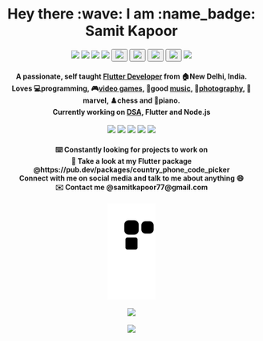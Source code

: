 <h1 align="center">Hey there :wave: I am :name_badge: Samit Kapoor</h1>

<p align="center">
  <img src="https://img.shields.io/badge/Flutter-02569B?style=for-the-badge&logo=flutter&logoColor=white" />
  <img src="https://img.shields.io/badge/C%2B%2B-00599C?style=for-the-badge&logo=c%2B%2B&logoColor=white" />
  <img src="https://img.shields.io/badge/Dart-0175C2?style=for-the-badge&logo=dart&logoColor=white" />
  <img src="https://img.shields.io/badge/C-00599C?style=for-the-badge&logo=c&logoColor=white" />
  <button name="hackerrank" onclick="https://www.hackerrank.com/samitkapoor77"><img src="https://img.shields.io/badge/-Hackerrank-2EC866?style=for-the-badge&logo=HackerRank&logoColor=white" /></button>
  <button name="leetcode" onclick="https://leetcode.com/samitkapoor/"><img src="https://img.shields.io/badge/-LeetCode-FFA116?style=for-the-badge&logo=LeetCode&logoColor=black" /></button>
  <button name="linkedin" onclick="https://www.linkedin.com/in/samit-kapoor/"><img src="https://img.shields.io/badge/LinkedIn-0077B5?style=for-the-badge&logo=linkedin&logoColor=white" /></button>
  <button name="instagram" onclick="https://www.instagram.com/im_samit/"><img src="https://img.shields.io/badge/Instagram-E4405F?style=for-the-badge&logo=instagram&logoColor=white" /></button>
  <img src="https://img.shields.io/badge/Gmail-D14836?style=for-the-badge&logo=gmail&logoColor=white" /> 
</p>

<h4 align="center">A passionate, self taught <A href="https://github.com/samitkapoor/portfolio">Flutter Developer</A> from 🏠New Delhi, India.<br>Loves 💻programming, 🎮<A href="https://www.youtube.com/watch?v=qPNiIeKMHyg">video games</A>, 🎷good <A href="https://www.youtube.com/watch?v=6EA-MIYY1bg">music</A>, 📸<A href="https://www.instagram.com/sxmclicks/">photography</A>, 🦸marvel, ♟️chess and 🎹piano.<br>Currently working on <A href="https://github.com/samitkapoor/DSA">DSA</A>, Flutter and Node.js</h4>

<p align="center">
  <img height=200 src="https://user-images.githubusercontent.com/77121931/167940627-9bd13e01-6336-4cea-9019-080d196c2866.gif" />
  <img height=200 src="https://user-images.githubusercontent.com/77121931/167942418-e33b6919-c96a-4450-96c2-ae5e632beca5.gif" />
  <img height=200 src="https://user-images.githubusercontent.com/77121931/167942050-8b45e1a5-8c05-43d1-9734-320991a5baf9.gif" />
  <img height=200 src="https://user-images.githubusercontent.com/77121931/167949285-0531ce88-9c28-4d15-8694-4474ea9f2546.gif" />
  <img height=200 src="https://user-images.githubusercontent.com/77121931/167949535-63d84505-f979-4634-8bde-f2e38afd725d.gif" />
</p>

<h4 align="center">⌨️ Constantly looking for projects to work on<br>👀 Take a look at my Flutter package @https://pub.dev/packages/country_phone_code_picker<br>Connect with me on social media and talk to me about anything 😄<br>✉️ Contact me @samitkapoor77@gmail.com</h4>

<p align="center">
  <img src="https://raw.githubusercontent.com/samitkapoor/samitkapoor/output/github-snake-dark.svg" />
</p>

<p align="center">
  <img src="https://github-readme-streak-stats.herokuapp.com?user=samitkapoor&theme=buefy-dark&hide_border=true&date_format=j%20M%5B%20Y%5D" />
</p>

<p align="center">
  <img src="https://profile-counter.glitch.me/{samitkapoor}/count.svg" />
</p>
